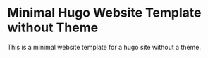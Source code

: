 # Minimal Hugo Website Template without Theme

This is a minimal website template for a hugo site without a theme.
